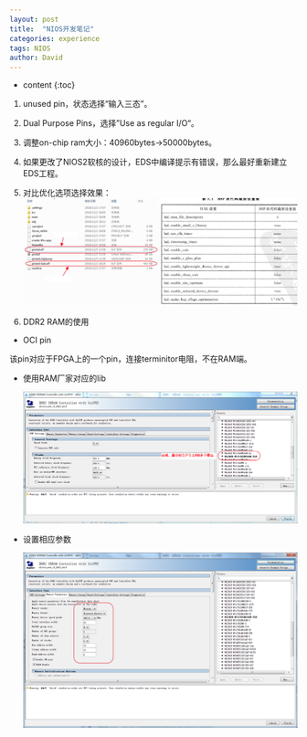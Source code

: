 ```yaml
---
layout: post
title:  "NIOS开发笔记"
categories: experience
tags: NIOS
author: David
---
```


* content
{:toc}

1. unused pin，状态选择“输入三态”。

2. Dual Purpose Pins，选择”Use as regular I/O“。

3. 调整on-chip ram大小：40960bytes->50000bytes。

4. 如果更改了NIOS2软核的设计，EDS中编译提示有错误，那么最好重新建立EDS工程。

5. 对比优化选项选择效果：
  ![优化编译选项前后对比](https://github.com/titron/titron.github.io/raw/master/img/2019-10-17-nios_optimize.png)

6. DDR2 RAM的使用

* OCI pin

该pin对应于FPGA上的一个pin，连接terminitor电阻，不在RAM端。

* 使用RAM厂家对应的lib
  
  ![DDR2厂家lib](https://github.com/titron/titron.github.io/raw/master/img/2019-10-17-nios_ddr2.png)

* 设置相应参数

  ![DDR2厂家lib](https://github.com/titron/titron.github.io/raw/master/img/2019-10-17-nios_ddr2_para.png)
 
